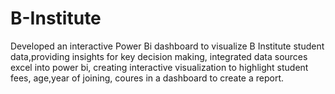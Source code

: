 # B-Institute

Developed an interactive Power Bi dashboard to visualize B Institute student data,providing insights for key decision making, integrated data sources excel into power bi, creating interactive visualization to highlight student fees, age,year of joining, coures in a dashboard to create a report.
